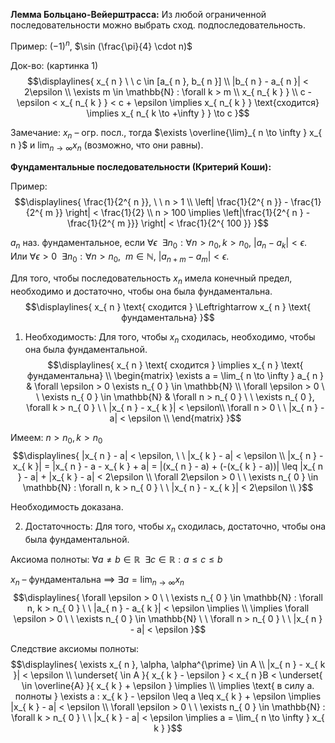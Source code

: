 **Лемма Больцано-Вейерштрасса:** Из любой ограниченной последовательности можно выбрать сход. подпоследовательность. 

Пример: $(-1)^{ n }$, $\sin (\frac{\pi}{4} \cdot n)$ 

Док-во: 
(картинка 1)
$$\displaylines{
x_{ n } \ \ c \in [a_{ n }, b_{ n }] \\ 
|b_{ n } - a_{ n }| < 2\epsilon \\ 
\exists m \in \mathbb{N} : \forall k > m \\ 
x_{ n_{ k } } \\ 
c - \epsilon < x_{ n_{ k } } < c + \epsilon \implies x_{ n_{ k } } \text{сходится} \implies x_{ n_{ k \to +\infty } } \to c
}$$

Замечание: $x_{ n }$ – огр. посл., тогда $\exists \overline{\lim}_{ n \to \infty } x_{ n }$ и $\lim_{ n \to \infty }x_{ n }$ (возможно, что они равны). 

**Фундаментальные последовательности (Критерий Коши):** 

Пример:
$$\displaylines{
\frac{1}{2^{ n }}, \ \ n > 1 \\ 
\left| \frac{1}{2^{ n }} - \frac{1}{2^{ m }} \right| < \frac{1}{2} \\ 
n > 100 \implies \left|\frac{1}{2^{ n } - \frac{1}{2^{ m }}} \right| < \frac{1}{2^{ 100 }}
}$$

$a_{ n }$ наз. фундаментальное, если $\forall \epsilon \ \ \exists n_{ 0 } : \forall n > n_{ 0 }, k >n_{ 0 }$, $|a_{ n } - a_{ k }| < \epsilon$. Или $\forall \epsilon > 0 \ \ \exists n_{ 0 } : \forall n > n_{ 0 }, \ \ m \in \mathbb{N}$, $|a_{ n + m } - a_{ m }| < \epsilon$. 

Для того, чтобы последовательность $x_{ n }$ имела конечный предел, необходимо и достаточно, чтобы она была фундаментальна. 
$$\displaylines{
x_{ n } \text{ сходится } \Leftrightarrow x_{ n } \text{ фундаментальна}
}$$
1. Необходимость: Для того, чтобы $x_{ n }$ сходилась, необходимо, чтобы она была фундаментальной. 
$$\displaylines{
x_{ n } \text{ сходится } \implies x_{ n } \text{ фундаментальна} \\ 
\begin{matrix}
\exists a = \lim_{ n \to \infty } a_{ n } &  \forall \epsilon > 0 \exists n_{ 0 } \in \mathbb{N} \\
\forall \epsilon > 0 \ \ \exists n_{ 0 } \in \mathbb{N}  & \forall n > n_{ 0 } \ \ \exists n_{ 0 }, \forall k > n_{ 0 } \ \ |x_{ n } - x_{ k }| < \epsilon\\ 
\forall n > 0 \ \ |x_{ n } - a| < \epsilon \\
\end{matrix}
}$$

Имеем: $n > n_{ 0 }, k > n_{ 0 }$
$$\displaylines{
|x_{ n } - a| < \epsilon, \ \ |x_{ k } - a| < \epsilon \\ 
|x_{ n } - x_{ k }| = |x_{ n } - a - x_{ k } + a| = |(x_{ n } - a) + (-(x_{ k } - a))| \leq |x_{ n } - a| + |x_{ k } - a| < 2\epsilon \\ 
\forall 2\epsilon > 0 \ \ \exists n_{ 0 } \in \mathbb{N} : \forall n, k > n_{ 0 } \ \ |x_{ n } - x_{ k }| < 2\epsilon \\ 
}$$

Необходимость доказана. 

2. Достаточность: Для того, чтобы $x_{ n }$ сходилась, достаточно, чтобы она была фундаментальной. 

Аксиома полноты: $\forall a \neq b \in \mathbb{R} \ \ \exists c \in \mathbb{R} : a \leq c\leq b$ 

$x_{ n }$ – фундаментальна $\implies$ $\exists a = \lim_{ n \to \infty }x_{ n }$ 
$$\displaylines{
\forall \epsilon > 0 \ \ \exists n_{ 0 } \in \mathbb{N} : \forall n, k > n_{ 0 } \ \ |a_{ n } - a_{ k }| < \epsilon \implies \\
\implies \forall \epsilon > 0 \ \ \exists n_{ 0 } \in \mathbb{N} \ \ \forall n > n_{ 0 } \ \  |x_{ n } - a| < \epsilon 
}$$

Следствие аксиомы полноты: 
$$\displaylines{
\exists x_{ n }, \alpha, \alpha^{\prime} \in A \\ 
|x_{ n } - x_{ k }| < \epsilon \\ 
\underset{ \in A }{ x_{ k } - \epsilon } < x_{ n  }B < \underset{ \in \overline{A} }{ x_{ k } + \epsilon } \implies \\
\implies \text{ в силу а. полноты } \exists a : x_{ k } - \epsilon \leq a \leq x_{ k } + \epsilon \implies |x_{ k } - a| < \epsilon \\ 
\forall \epsilon > 0 \ \ \exists n_{ 0 } \in \mathbb{N} : \forall k > n_{ 0 } \ \ |x_{ k } - a| < \epsilon \implies a = \lim_{ n \to \infty } x_{ k } 
}$$

